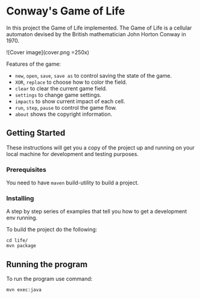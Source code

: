 # Conway's Game of Life

In this project the Game of Life implemented. The Game of Life is a cellular automaton devised by the British mathematician John Horton Conway in 1970.

![Cover image](cover.png =250x)

Features of the game:
- ```new```, ```open```, ```save```, ```save as``` to control saving the state of the game.
- ```XOR```, ```replace``` to choose how to color the field.
- ```clear``` to clear the current game field.
- ```settings``` to change game settings.
- ```impacts``` to show current impact of each cell.
- ```run```, ```step```, ```pause``` to control the game flow.
- ```about``` shows the copyright information.

## Getting Started

These instructions will get you a copy of the project up and running on your local machine for development and testing purposes.

### Prerequisites

You need to have ```maven``` build-utility to build a project.

### Installing

A step by step series of examples that tell you how to get a development env running.

To build the project do the following:

```
cd life/
mvn package
```

## Running the program

To run the program use command:

```
mvn exec:java
```
